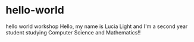 # hello-world
hello world workshop
Hello, my name is Lucia Light and I'm a second year student studying Computer Science and Mathematics!!
